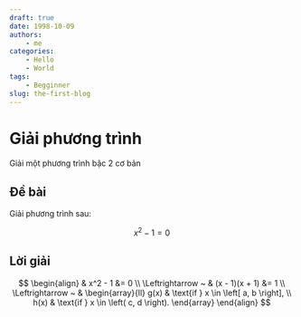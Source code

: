 ```yaml
---
draft: true
date: 1998-10-09
authors:
    - me
categories:
    - Hello
    - World
tags:
    - Begginner
slug: the-first-blog
---
```


# Giải phương trình

Giải một phương trình bậc 2 cơ bản

<!-- more -->

## Đề bài

Giải phương trình sau:

$$
x^2 - 1 = 0
$$

## Lời giải

$$
\begin{align}
                & x^2 - 1           &= 0 \\
    \Leftrightarrow ~ & (x - 1)(x + 1)    &= 1 \\
    \Leftrightarrow ~ & \begin{array}{ll}
g(x) & \text{if } x \in \left[ a, b \right], \\
h(x) & \text{if } x \in \left( c, d \right).
\end{array}
\end{align}
$$

